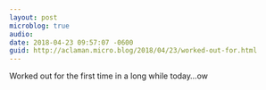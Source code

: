 ```yaml
---
layout: post
microblog: true
audio: 
date: 2018-04-23 09:57:07 -0600
guid: http://aclaman.micro.blog/2018/04/23/worked-out-for.html
---
```

Worked out for the first time in a long while today…ow
